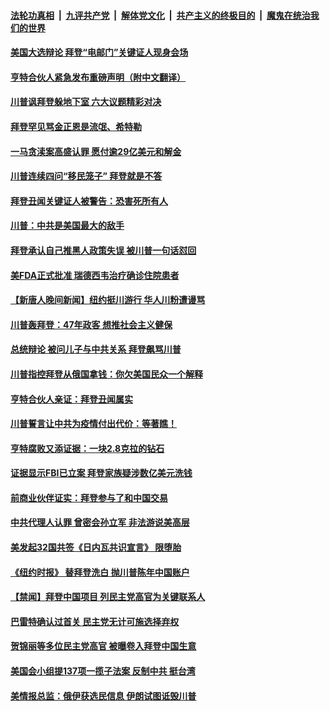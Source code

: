 

####  [法轮功真相](../../../../basic/blob/master/README.md?t=10231702) &nbsp;|&nbsp; [九评共产党](../../../../9ping.md/blob/master/README.md?t=10231702) &nbsp;|&nbsp; [解体党文化](../../../../jtdwh.md/blob/master/README.md?t=10231702)  &nbsp;|&nbsp; [共产主义的终极目的](../../../../gczydzjmd.md/blob/master/README.md?t=10231702) &nbsp;|&nbsp; [魔鬼在统治我们的世界](../../../../mgztzwmdsj.md/blob/master/README.md?t=10231702) 

#### [美国大选辩论 拜登“电邮门”关键证人现身会场](../pages/prog203/a102969762.md?t=10231702) 


#### [亨特合伙人紧急发布重磅声明（附中文翻译）](../pages/prog203/a102969696.md?t=10231702) 

#### [川普讽拜登躲地下室 六大议题精彩对决](../pages/prog203/a102969686.md?t=10231702) 

#### [拜登罕见骂金正恩是流氓、希特勒](../pages/prog203/a102969678.md?t=10231702) 

#### [一马贪渎案高盛认罪 愿付逾29亿美元和解金](../pages/prog203/a102969633.md?t=10231702) 

#### [川普连续四问“移民笼子” 拜登就是不答](../pages/prog203/a102969626.md?t=10231702) 

#### [拜登丑闻关键证人被警告：恐害死所有人](../pages/prog203/a102969609.md?t=10231702) 

#### [川普：中共是美国最大的敌手](../pages/prog203/a102969608.md?t=10231702) 

#### [拜登承认自己推黑人政策失误 被川普一句话怼回](../pages/prog203/a102969570.md?t=10231702) 

#### [美FDA正式批准 瑞德西韦治疗确诊住院患者](../pages/prog203/a102969592.md?t=10231702) 

#### [【新唐人晚间新闻】纽约挺川游行 华人川粉遭谩骂](../pages/prog203/a102969595.md?t=10231702) 

#### [川普轰拜登：47年政客 想推社会主义健保](../pages/prog203/a102969552.md?t=10231702) 

#### [总统辩论 被问儿子与中共关系 拜登飙骂川普](../pages/prog203/a102969547.md?t=10231702) 

#### [川普指控拜登从俄国拿钱：你欠美国民众一个解释](../pages/prog203/a102969519.md?t=10231702) 


#### [亨特合伙人亲证：拜登丑闻属实](../pages/prog203/a102969499.md?t=10231702) 

#### [川普誓言让中共为疫情付出代价：等著瞧！](../pages/prog203/a102969486.md?t=10231702) 

#### [亨特腐败又添证据：一块2.8克拉的钻石](../pages/prog203/a102969074.md?t=10231702) 

#### [证据显示FBI已立案 拜登家族疑涉数亿美元洗钱](../pages/prog203/a102969067.md?t=10231702) 

#### [前商业伙伴证实：拜登参与了和中国交易](../pages/prog203/a102969397.md?t=10231702) 

#### [中共代理人认罪 曾密会孙立军 非法游说美高层](../pages/prog203/a102969345.md?t=10231702) 

#### [美发起32国共签《日内瓦共识宣言》 限堕胎](../pages/prog203/a102969361.md?t=10231702) 

#### [《纽约时报》 替拜登洗白 抛川普陈年中国账户](../pages/prog203/a102969363.md?t=10231702) 

#### [【禁闻】拜登中国项目 列民主党高官为关键联系人](../pages/prog203/a102969367.md?t=10231702) 

#### [巴雷特确认过首关 民主党无计可施选择弃权](../pages/prog203/a102969342.md?t=10231702) 


#### [贺锦丽等多位民主党高官 被曝卷入拜登中国生意](../pages/prog203/a102969266.md?t=10231702) 

#### [美国会小组提137项一揽子法案 反制中共 挺台湾](../pages/prog203/a102969246.md?t=10231702) 

#### [美情报总监：俄伊获选民信息 伊朗试图诋毁川普](../pages/prog203/a102969203.md?t=10231702) 

